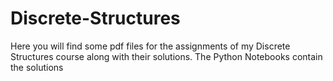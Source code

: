 # Discrete-Structures
Here you will find some pdf files for the assignments of my Discrete Structures course along with their solutions. The Python Notebooks contain the solutions 
